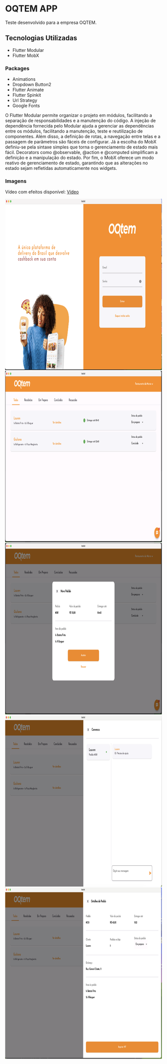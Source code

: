 # OQTEM APP

Teste desenvolvido para a empresa OQTEM.

## Tecnologias Utilizadas

- Flutter Modular
- Flutter MobX

### Packages

- Animations
- Dropdown Button2
- Flutter Animate
- Flutter Spinkit
- Url Strategy
- Google Fonts

O Flutter Modular permite organizar o projeto em módulos, facilitando a separação de responsabilidades e a manutenção do código. A injeção de dependência fornecida pelo Modular ajuda a gerenciar as dependências entre os módulos, facilitando a manutenção, teste e reutilização de componentes. Além disso, a definição de rotas, a navegação entre telas e a passagem de parâmetros são fáceis de configurar. Já a escolha do MobX definiu-se pela sintaxe simples que torna o gerenciamento de estado mais fácil. Decorators como @observable, @action e @computed simplificam a definição e a manipulação do estado. Por fim, o MobX oferece um modo reativo de gerenciamento de estado, garantindo que as alterações no estado sejam refletidas automaticamente nos widgets. 

### Imagens

Vídeo com efeitos disponível: [Vídeo]([https://github.com/seu-usuario/seu-repositorio/nome-da-pasta](https://github.com/giulianaleon/OQTEM-TEST/blob/main/imagens_projeto/GravaçãoAPP.mov))

<img src="/imagens_projeto/01.png" width="1000" height="550"> 
<img src="/imagens_projeto/02.png" width="1000" height="550"> 
<img src="/imagens_projeto/03.png" width="1000" height="550"> 
<img src="/imagens_projeto/05.png" width="1000" height="550"> 
<img src="/imagens_projeto/06.png" width="1000" height="550"> 

